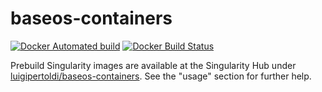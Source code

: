 # baseos-containers
[![Docker Automated build](https://img.shields.io/docker/automated/gipert/baseos-containers.svg)](https://hub.docker.com/r/gipert/baseos-containers) [![Docker Build Status](https://img.shields.io/docker/build/gipert/baseos-containers.svg)](https://hub.docker.com/r/gipert/baseos-containers)

Prebuild Singularity images are available at the Singularity Hub under [luigipertoldi/baseos-containers](https://www.singularity-hub.org/collections/256). See the "usage" section for further help.
